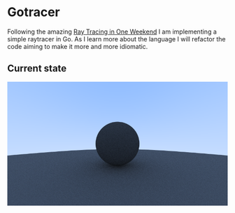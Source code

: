 # Gotracer

Following the amazing [Ray Tracing in One Weekend](https://raytracing.github.io/books/RayTracingInOneWeekend.html) I am implementing a simple raytracer in Go. As I learn more about the language I will refactor the code aiming to make it more and more idiomatic. 

## Current state
![image](image.png)
